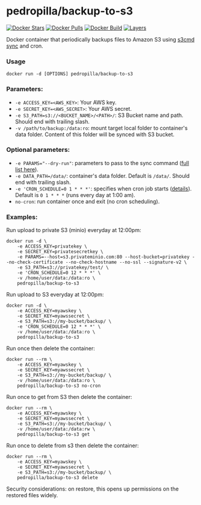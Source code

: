 pedropilla/backup-to-s3
======================

[![Docker Stars](https://img.shields.io/docker/stars/pedropilla/backup-to-s3.svg)](https://hub.docker.com/r/pedropilla/backup-to-s3/)
[![Docker Pulls](https://img.shields.io/docker/pulls/pedropilla/backup-to-s3.svg)](https://hub.docker.com/r/pedropilla/backup-to-s3/)
[![Docker Build](https://img.shields.io/docker/automated/pedropilla/backup-to-s3.svg)](https://hub.docker.com/r/pedropilla/backup-to-s3/)
[![Layers](https://images.microbadger.com/badges/image/pedropilla/backup-to-s3.svg)](https://microbadger.com/images/pedropilla/backup-to-s3)

Docker container that periodically backups files to Amazon S3 using [s3cmd sync](http://s3tools.org/s3cmd-sync) and cron.

### Usage

    docker run -d [OPTIONS] pedropilla/backup-to-s3

### Parameters:

* `-e ACCESS_KEY=<AWS_KEY>`: Your AWS key.
* `-e SECRET_KEY=<AWS_SECRET>`: Your AWS secret.
* `-e S3_PATH=s3://<BUCKET_NAME>/<PATH>/`: S3 Bucket name and path. Should end with trailing slash.
* `-v /path/to/backup:/data:ro`: mount target local folder to container's data folder. Content of this folder will be synced with S3 bucket.

### Optional parameters:

* `-e PARAMS="--dry-run"`: parameters to pass to the sync command ([full list here](http://s3tools.org/usage)).
* `-e DATA_PATH=/data/`: container's data folder. Default is `/data/`. Should end with trailing slash.
* `-e 'CRON_SCHEDULE=0 1 * * *'`: specifies when cron job starts ([details](http://en.wikipedia.org/wiki/Cron)). Default is `0 1 * * *` (runs every day at 1:00 am).
* `no-cron`: run container once and exit (no cron scheduling).

### Examples:

Run upload to private S3 (minio) everyday at 12:00pm:

    docker run -d \
        -e ACCESS_KEY=privatekey \
        -e SECRET_KEY=privatesecretkey \
        -e PARAMS=--host=s3.privateminio.com:80 --host-bucket=privatekey --no-check-certificate --no-check-hostname --no-ssl --signature-v2 \
        -e S3_PATH=s3://privatekey/test/ \
        -e 'CRON_SCHEDULE=0 12 * * *' \
        -v /home/user/data:/data:ro \
        pedropilla/backup-to-s3


Run upload to S3 everyday at 12:00pm:

    docker run -d \
        -e ACCESS_KEY=myawskey \
        -e SECRET_KEY=myawssecret \
        -e S3_PATH=s3://my-bucket/backup/ \
        -e 'CRON_SCHEDULE=0 12 * * *' \
        -v /home/user/data:/data:ro \
        pedropilla/backup-to-s3

Run once then delete the container:

    docker run --rm \
        -e ACCESS_KEY=myawskey \
        -e SECRET_KEY=myawssecret \
        -e S3_PATH=s3://my-bucket/backup/ \
        -v /home/user/data:/data:ro \
        pedropilla/backup-to-s3 no-cron

Run once to get from S3 then delete the container:

    docker run --rm \
        -e ACCESS_KEY=myawskey \
        -e SECRET_KEY=myawssecret \
        -e S3_PATH=s3://my-bucket/backup/ \
        -v /home/user/data:/data:rw \
        pedropilla/backup-to-s3 get

Run once to delete from s3 then delete the container:

    docker run --rm \
        -e ACCESS_KEY=myawskey \
        -e SECRET_KEY=myawssecret \
        -e S3_PATH=s3://my-bucket/backup/ \
        pedropilla/backup-to-s3 delete

Security considerations: on restore, this opens up permissions on the restored files widely.
